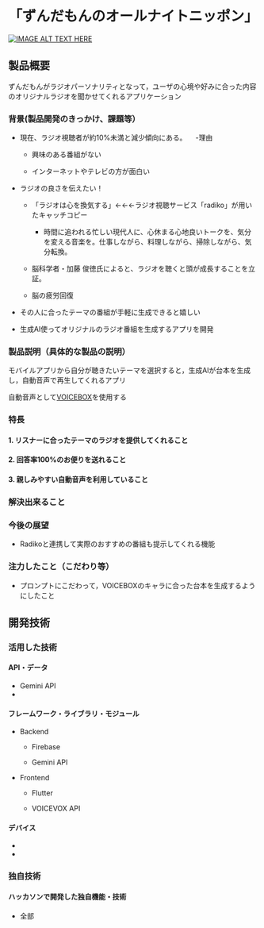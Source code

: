 # 「ずんだもんのオールナイトニッポン」


[![IMAGE ALT TEXT HERE](https://jphacks.com/wp-content/uploads/2024/07/JPHACKS2024_ogp.jpg)](https://www.youtube.com/watch?v=DZXUkEj-CSI)

## 製品概要
ずんだもんがラジオパーソナリティとなって，ユーザの心境や好みに合った内容のオリジナルラジオを聞かせてくれるアプリケーション 
### 背景(製品開発のきっかけ、課題等）
-  現在、ラジオ視聴者が約10%未満と減少傾向にある。
　-理由 

    - 興味のある番組がない 

    - インターネットやテレビの方が面白い 

 

- ラジオの良さを伝えたい！ 

    - 「ラジオは心を換気する」←←←ラジオ視聴サービス「radiko」が用いたキャッチコピー 

        - 時間に追われる忙しい現代人に、心休まる心地良いトークを、気分を変える音楽を。仕事しながら、料理しながら、掃除しながら、気分転換。 

    - 脳科学者・加藤 俊徳氏によると、ラジオを聴くと頭が成長することを立証。 

    - 脳の疲労回復 

 

- その人に合ったテーマの番組が手軽に生成できると嬉しい 

- 生成AI使ってオリジナルのラジオ番組を生成するアプリを開発 
### 製品説明（具体的な製品の説明）
モバイルアプリから自分が聴きたいテーマを選択すると，生成AIが台本を生成し，自動音声で再生してくれるアプリ 

自動音声として[VOICEBOX](https://voicevox.hiroshiba.jp/)を使用する 
### 特長
#### 1. リスナーに合ったテーマのラジオを提供してくれること 
#### 2. 回答率100%のお便りを送れること 
#### 3. 親しみやすい自動音声を利用していること 

### 解決出来ること
### 今後の展望
- Radikoと連携して実際のおすすめの番組も提示してくれる機能 
### 注力したこと（こだわり等）
* プロンプトにこだわって，VOICEBOXのキャラに合った台本を生成するようにしたこと 


## 開発技術
### 活用した技術
#### API・データ
* Gemini API 
* 

#### フレームワーク・ライブラリ・モジュール
* Backend 

    * Firebase 

    * Gemini API 
* Frontend 

    * Flutter 

    * VOICEVOX API 

#### デバイス
* 
* 

### 独自技術
#### ハッカソンで開発した独自機能・技術
* 全部

